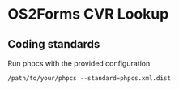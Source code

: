 # OS2Forms CVR Lookup

## Coding standards

Run phpcs with the provided configuration:

```shell
/path/to/your/phpcs --standard=phpcs.xml.dist
```
